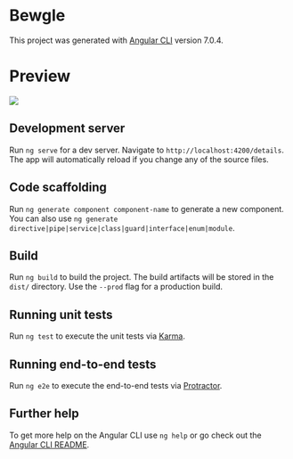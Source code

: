 # Bewgle

This project was generated with [Angular CLI](https://github.com/angular/angular-cli) version 7.0.4.



# Preview



![](https://drive.google.com/file/d/1D7XCrRGf8Ayp5MtDWuLhZZsRUYw2Rb5z/view?usp=sharing)

## Development server

Run `ng serve` for a dev server. Navigate to `http://localhost:4200/details`. The app will automatically reload if you change any of the source files.

## Code scaffolding

Run `ng generate component component-name` to generate a new component. You can also use `ng generate directive|pipe|service|class|guard|interface|enum|module`.

## Build

Run `ng build` to build the project. The build artifacts will be stored in the `dist/` directory. Use the `--prod` flag for a production build.

## Running unit tests

Run `ng test` to execute the unit tests via [Karma](https://karma-runner.github.io).

## Running end-to-end tests

Run `ng e2e` to execute the end-to-end tests via [Protractor](http://www.protractortest.org/).

## Further help

To get more help on the Angular CLI use `ng help` or go check out the [Angular CLI README](https://github.com/angular/angular-cli/blob/master/README.md).
